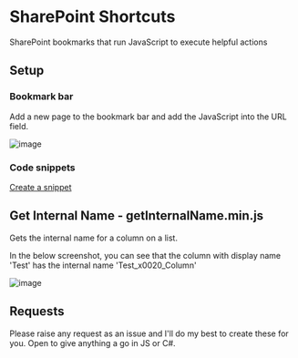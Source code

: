 # SharePoint Shortcuts
SharePoint bookmarks that run JavaScript to execute helpful actions 

## Setup 
### Bookmark bar
Add a new page to the bookmark bar and add the JavaScript into the URL field.

![image](https://github.com/A-Murchison/SharePoint-Shortcuts/assets/17418214/38d21787-ab2c-499a-a66b-51daffbbb061)

### Code snippets
[Create a snippet](https://learn.microsoft.com/en-us/microsoft-edge/devtools-guide-chromium/javascript/snippets#create-a-new-snippet)

## Get Internal Name - getInternalName.min.js
Gets the internal name for a column on a list. 

In the below screenshot, you can see that the column with display name 'Test' has the internal name 'Test_x0020_Column'

![image](https://github.com/A-Murchison/SharePoint-Shortcuts/assets/17418214/b1d4904e-e217-4523-894a-f807abfca80e)

## Requests
Please raise any request as an issue and I'll do my best to create these for you. Open to give anything a go in JS or C#. 

